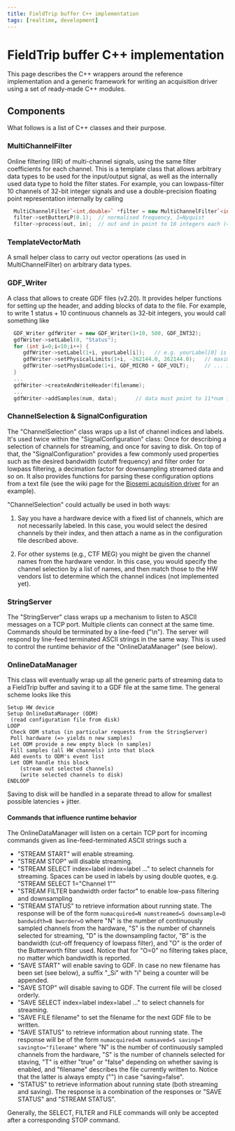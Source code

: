 ```yaml
---
title: FieldTrip buffer C++ implementation
tags: [realtime, development]
---
```


# FieldTrip buffer C++ implementation

This page describes the C++ wrappers around the reference implementation and a generic framework for writing an acquisition driver using a set of ready-made C++ modules.

## Components

What follows is a list of C++ classes and their purpose.

### MultiChannelFilter

Online filtering (IIR) of multi-channel signals, using the same filter coefficients for each channel.
This is a template class that allows arbitrary data types to be used for the input/output signal, as well
as the internally used data type to hold the filter states. For example, you can lowpass-filter 10 channels of
32-bit integer signals and use a double-precision floating point representation internally by calling

```cpp
  MultiChannelFilter`<int,double>` *filter = new MultiChannelFilter`<int,double>`(10, 4);  // 4th-order filter
  filter->setButterLP(0.1);  // normalised frequency, 1=Nyquist
  filter->process(out, in);  // out and in point to 10 integers each (=one sample)
```

### TemplateVectorMath

A small helper class to carry out vector operations (as used in MultiChannelFilter) on arbitrary data types.

### GDF_Writer

A class that allows to create GDF files (v2.20). It provides helper functions for setting up the header,
and adding blocks of data to the file. For example, to write 1 status + 10 continuous channels as 32-bit
integers, you would call something like

```cpp
  GDF_Writer gdfWriter = new GDF_Writer(1+10, 500, GDF_INT32);
  gdfWriter->setLabel(0, "Status");
  for (int i=0;i<10;i++) {
     gdfWriter->setLabel(1+i, yourLabel[i]);   // e.g. yourLabel[0] is label of first cont. channel
     gdfWriter->setPhysicalLimits(1+i, -262144.0, 262144.0);   // maximum physical value = 262144 ...
     gdfWriter->setPhysDimCode(1+i, GDF_MICRO + GDF_VOLT);     // ... in units of microVolt
  }
  ...
  gdfWriter->createAndWriteHeader(filename);
  ...
  gdfWriter->addSamples(num, data);      // data must point to 11*num integer values
```

### ChannelSelection & SignalConfiguration

The "ChannelSelection" class wraps up a list of channel indices and labels. It's used twice within
the "SignalConfiguration" class: Once for describing a selection of channels for streaming, and once for saving
to disk. On top of that, the "SignalConfiguration" provides a few commonly used properties such as the desired
bandwidth (cutoff frequency) and filter order for lowpass filtering, a decimation factor for downsampling streamed
data and so on. It also provides functions for parsing these configuration options from a text file (see the
wiki page for the [Biosemi acquisition driver](/development/realtime/biosemi) for an example).

"ChannelSelection" could actually be used in both ways:

1.  Say you have a hardware device with a fixed list of channels, which are not necessarily labeled. In this case, you would select the desired channels by their index, and then attach a name as in the configuration file described above.

2.  For other systems (e.g., CTF MEG) you might be given the channel names from the hardware vendor. In this case, you would specify the channel selection by a list of names, and then match those to the HW vendors list to determine which the channel indices (not implemented yet).

### StringServer

The "StringServer" class wraps up a mechanism to listen to ASCII messages on a TCP port. Multiple clients can connect
at the same time. Commands should be terminated by a line-feed ("\n"). The server will respond by line-feed terminated
ASCII strings in the same way. This is used to control the runtime behavior of the "OnlineDataManager" (see below).

### OnlineDataManager

This class will eventually wrap up all the generic parts of streaming data to a FieldTrip buffer
and saving it to a GDF file at the same time. The general scheme looks like this

    Setup HW device
    Setup OnlineDataManager (ODM)
     (read configuration file from disk)
    LOOP
     Check ODM status (in particular requests from the StringServer)
     Poll hardware (=> yields n new samples)
     Let ODM provide a new empty block (n samples)
     Fill samples (all HW channels) into that block
     Add events to ODM's event list
     Let ODM handle this block
        (stream out selected channels)
        (write selected channels to disk)
    ENDLOOP

Saving to disk will be handled in a separate thread to allow for smallest possible latencies + jitter.

#### Commands that influence runtime behavior

The OnlineDataManager will listen on a certain TCP port for incoming commands given as line-feed-terminated ASCII strings such a

- "STREAM START" will enable streaming.
- "STREAM STOP" will disable streaming.
- "STREAM SELECT index=label index=label ..." to select channels for streaming. Spaces can be used in labels by using double quotes, e.g. "STREAM SELECT 1="Channel 1""
- "STREAM FILTER bandwidth order factor" to enable low-pass filtering and downsampling
- "STREAM STATUS" to retrieve information about running state. The response will be of the form `numacquired=N numstreamed=S downsample=D bandwidth=B bworder=O` where "N" is the number of continuously sampled channels from the hardware, "S" is the number of channels selected for streaming, "D" is the downsampling factor, "B" is the bandwidth (cut-off frequency of lowpass filter), and "O" is the order of the Butterworth filter used. Notice that for "O=0" no filtering takes place, no matter which bandwidth is reported.
- "SAVE START" will enable saving to GDF. In case no new filename has been set (see below), a suffix "\_Si" with "i" being a counter will be appended.
- "SAVE STOP" will disable saving to GDF. The current file will be closed orderly.
- "SAVE SELECT index=label index=label ..." to select channels for streaming.
- "SAVE FILE filename" to set the filename for the next GDF file to be written.
- "SAVE STATUS" to retrieve information about running state. The response will be of the form `numacquired=N numsaved=S saving=T savingto="filename"` where "N" is the number of continuously sampled channels from the hardware, "S" is the number of channels selected for staving, "T" is either "true" or "false" depending on whether saving is enabled, and "filename" describes the file currently written to. Notice that the latter is always empty ("") in case "saving=false".
- "STATUS" to retrieve information about running state (both streaming and saving). The response is a combination of the responses or "SAVE STATUS" and "STREAM STATUS".

Generally, the SELECT, FILTER and FILE commands will only be accepted after a corresponding STOP command.
